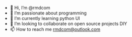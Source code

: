 - 👋 Hi, I’m @rmdcom
- 👀 I’m passionate about programming
- 🌱 I’m currently learning python UI
- 💞️ I’m looking to collaborate on open source projects DIY
- 📫 How to reach me rmdcom@outlook.com

<!---
rmdcom/rmdcom is a ✨ special ✨ repository because its `README.md` (this file) appears on your GitHub profile.
You can click the Preview link to take a look at your changes.
--->
